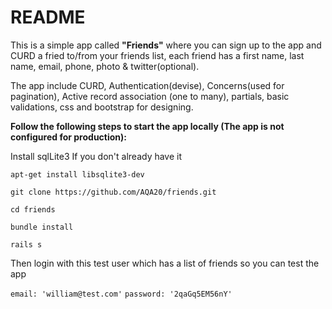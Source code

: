 # README

This is a simple app called **"Friends"** where you can sign up to the app and CURD a fried to/from your
friends list, each friend has a first name, last name, email, phone, photo & twitter(optional).

The app include CURD, Authentication(devise), Concerns(used for pagination), 
Active record association (one to many), partials, basic validations, css and bootstrap for designing.


**Follow the following steps to start the app locally (The app is not configured for production):**


Install sqlLite3 If you don't already have it

`apt-get install libsqlite3-dev`

`git clone https://github.com/AQA20/friends.git`

`cd friends`

`bundle install`

`rails s`

Then login with this test user which has a list of friends so you can test the app

`email: 'william@test.com'`
`password: '2qaGq5EM56nY'`

